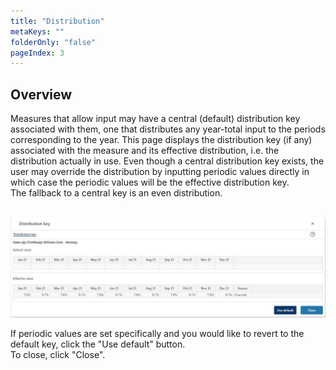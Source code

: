 ```yaml
---
title: "Distribution"
metaKeys: ""
folderOnly: "false"
pageIndex: 3
---
```


## Overview
Measures that allow input may have a central (default) distribution key associated with them, one that distributes any year-total input to the periods corresponding to the year. This page displays the distribution key (if any) associated with the measure and its effective distribution, i.e. the distribution actually in use. Even though a central distribution key exists, the user may override the distribution by inputting periodic values directly in which case the periodic values will be the effective distribution key.<br/>
The fallback to a central key is an even distribution.<br/>
<br/>

![](img/distribution.JPG)

If periodic values are set specifically and you would like to revert to the default key, click the "Use default" button.<br/>
To close, click "Close".<br/>
